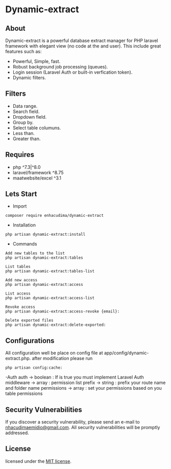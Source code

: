 # Dynamic-extract

## About

Dynamic-extract is a powerful database extract manager for PHP laravel framework with elegant view (no code at the and user). This include great features such as:

- Powerful, Simple, fast.
- Robust background job processing (queues).
- Login session (Laravel Auth or built-in verfication token).
- Dynamic filters.

## Filters
- Data range.
- Search field.
- Dropdown field.
- Group by.
- Select table columuns.
- Less than.
- Greater than. 

## Requires
- php ^7.3|^8.0
- laravel/framework ^8.75 
- maatwebsite/excel ^3.1


## Lets Start

- Import
```` 
composer require enhacudima/dynamic-extract
````
- Installation
```` 
php artisan dynamic-extract:install
````
- Commands
```` 
Add new tables to the list
php artisan dynamic-extract:tables

List tables
php artisan dynamic-extract:tables-list

Add new access 
php artisan dynamic-extract:access

List access
php artisan dynamic-extract:access-list

Revoke access
php artisan dynamic-extract:access-revoke {email}:

Delete exported files
php artisan dynamic-extract:delete-exported:
````
## Configurations

All configuration well be place on config file at app/config/dynamic-extract.php. after modification please run 
````
php artisan config:cache:
````
-Auth
auth -> boolean : If is true you must implement Laravel Auth 
middleware -> array : permission list
prefix -> string : prefix your route name and folder name
permissions -> array : set your permissions based on you table permissions

## Security Vulnerabilities

If you discover a security vulnerability, please send an e-mail to [nhacudimaemidio@gmail.com](mailto:nhacudimaemidio@gmail.com). All security vulnerabilities will be promptly addressed.

## License

licensed under the [MIT license](https://opensource.org/licenses/MIT).
